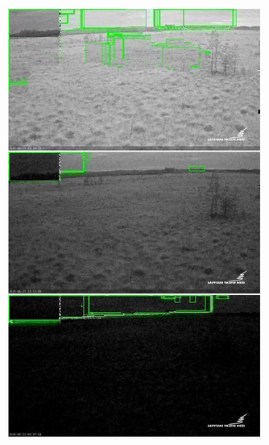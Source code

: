 ![20200621-221436-224441](in/20200621/20200621-221436-224441_0_.jpg)
![20200621-224446-231451](in/20200621/20200621-224446-231451_0_.jpg)
![20200621-231456-234501](in/20200621/20200621-231456-234501_0_.jpg)

